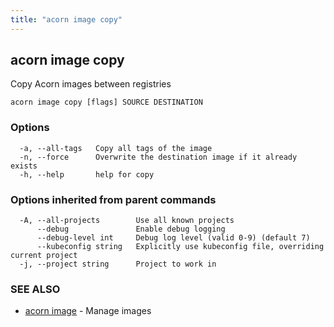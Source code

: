 ```yaml
---
title: "acorn image copy"
---
```

## acorn image copy

Copy Acorn images between registries

```
acorn image copy [flags] SOURCE DESTINATION
```

### Options

```
  -a, --all-tags   Copy all tags of the image
  -n, --force      Overwrite the destination image if it already exists
  -h, --help       help for copy
```

### Options inherited from parent commands

```
  -A, --all-projects        Use all known projects
      --debug               Enable debug logging
      --debug-level int     Debug log level (valid 0-9) (default 7)
      --kubeconfig string   Explicitly use kubeconfig file, overriding current project
  -j, --project string      Project to work in
```

### SEE ALSO

* [acorn image](acorn_image.md)	 - Manage images

